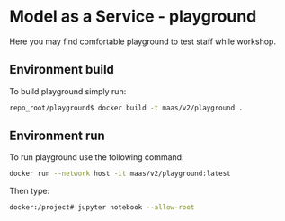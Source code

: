# Model as a Service - playground

Here you may find comfortable playground to test staff while workshop.

## Environment build
To build playground simply run:
```bash
repo_root/playground$ docker build -t maas/v2/playground . 
```

## Environment run
To run playground use the following command:
```bash
docker run --network host -it maas/v2/playground:latest
```

Then type:
```bash
docker:/project# jupyter notebook --allow-root
```